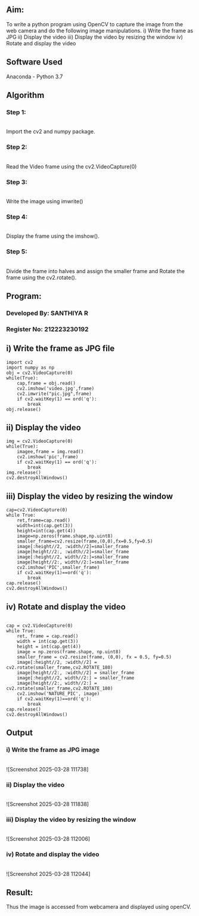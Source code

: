 
## Aim:
 
To write a python program using OpenCV to capture the image from the web camera and do the following image manipulations.
i) Write the frame as JPG 
ii) Display the video 
iii) Display the video by resizing the window
iv) Rotate and display the video

## Software Used
Anaconda - Python 3.7
## Algorithm
### Step 1:
<br> Import the cv2 and numpy package.

### Step 2:
<br> Read the Video frame using the cv2.VideoCapture(0)

### Step 3:
<br> Write the image using imwrite()

### Step 4:
<br> Display the frame using the imshow().

### Step 5:
<br> Divide the frame into halves and assign the smaller frame and Rotate the frame using the cv2.rotate().

## Program:
### Developed By: SANTHIYA R
### Register No: 212223230192

## i) Write the frame as JPG file

```
import cv2
import numpy as np
obj = cv2.VideoCapture(0)
while(True):
    cap,frame = obj.read()
    cv2.imshow('video.jpg',frame)
    cv2.imwrite("pic.jpg",frame)
    if cv2.waitKey(1) == ord('q'):
        break
obj.release()
```

## ii) Display the video

```
img = cv2.VideoCapture(0)
while(True):
    imagee,frame = img.read()
    cv2.imshow('pic',frame)
    if cv2.waitKey(1) == ord('q'):
        break
img.release()
cv2.destroyAllWindows()

```

## iii) Display the video by resizing the window

```
cap=cv2.VideoCapture(0)
while True:
    ret,frame=cap.read()
    width=int(cap.get(3))
    height=int(cap.get(4))
    image=np.zeros(frame.shape,np.uint8)
    smaller_frame=cv2.resize(frame,(0,0),fx=0.5,fy=0.5)
    image[:height//2, :width//2]=smaller_frame
    image[height//2:, :width//2]=smaller_frame
    image[:height//2, width//2:]=smaller_frame
    image[height//2:, width//2:]=smaller_frame
    cv2.imshow('PIC',smaller_frame)
    if cv2.waitKey(1)==ord('q'):
        break
cap.release()
cv2.destroyAllWindows()
```


## iv) Rotate and display the video



```

cap = cv2.VideoCapture(0)
while True:
    ret, frame = cap.read() 
    width = int(cap.get(3))
    height = int(cap.get(4))
    image = np.zeros(frame.shape, np.uint8) 
    smaller_frame = cv2.resize(frame, (0,0), fx = 0.5, fy=0.5)
    image[:height//2, :width//2] = cv2.rotate(smaller_frame,cv2.ROTATE_180)
    image[height//2:, :width//2] = smaller_frame 
    image[:height//2, width//2:] = smaller_frame
    image[height//2:, width//2:] = cv2.rotate(smaller_frame,cv2.ROTATE_180)
    cv2.imshow('NATURE_PIC', image)
    if cv2.waitKey(1)==ord('q'):
        break
cap.release()
cv2.destroyAllWindows()
```
## Output

### i) Write the frame as JPG image
</br>
![Screenshot 2025-03-28 111738]

</br>


### ii) Display the video
</br>
![Screenshot 2025-03-28 111838]

</br>


### iii) Display the video by resizing the window
</br>
![Screenshot 2025-03-28 112006]

</br>



### iv) Rotate and display the video
</br>
![Screenshot 2025-03-28 112044]

</br>

## Result:
Thus the image is accessed from webcamera and displayed using openCV.
